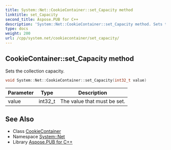 ```yaml
---
title: System::Net::CookieContainer::set_Capacity method
linktitle: set_Capacity
second_title: Aspose.PUB for C++
description: 'System::Net::CookieContainer::set_Capacity method. Sets the collection capacity in C++.'
type: docs
weight: 200
url: /cpp/system.net/cookiecontainer/set_capacity/
---
```

## CookieContainer::set_Capacity method


Sets the collection capacity.

```cpp
void System::Net::CookieContainer::set_Capacity(int32_t value)
```


| Parameter | Type | Description |
| --- | --- | --- |
| value | int32_t | The value that must be set. |

## See Also

* Class [CookieContainer](../)
* Namespace [System::Net](../../)
* Library [Aspose.PUB for C++](../../../)

